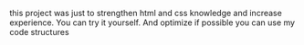 this project was just to strengthen html and css knowledge and increase experience. You can try it yourself. And optimize if possible you can use my code structures
